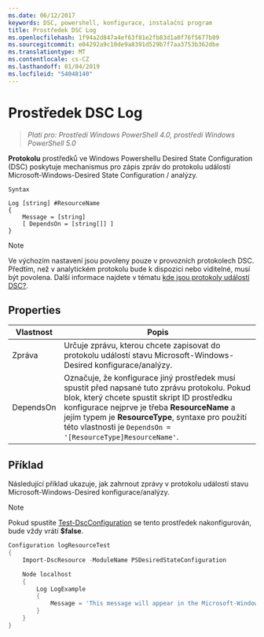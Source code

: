 ```yaml
---
ms.date: 06/12/2017
keywords: DSC, powershell, konfigurace, instalační program
title: Prostředek DSC Log
ms.openlocfilehash: 1f94a2d847a4ef63f81e2fb83d1a0f76f5677b09
ms.sourcegitcommit: e04292a9c10de9a8391d529b7f7aa3753b362dbe
ms.translationtype: MT
ms.contentlocale: cs-CZ
ms.lasthandoff: 01/04/2019
ms.locfileid: "54048140"
---
```

# <a name="dsc-log-resource"></a>Prostředek DSC Log

> _Platí pro: Prostředí Windows PowerShell 4.0, prostředí Windows PowerShell 5.0_

__Protokolu__ prostředků ve Windows Powershellu Desired State Configuration (DSC) poskytuje mechanismus pro zápis zpráv do protokolu událostí Microsoft-Windows-Desired State Configuration / analýzy.

```
Syntax

Log [string] #ResourceName
{
    Message = [string]
    [ DependsOn = [string[]] ]
}
```

> [!NOTE]
> Ve výchozím nastavení jsou povoleny pouze v provozních protokolech DSC. Předtím, než v analytickém protokolu bude k dispozici nebo viditelné, musí být povolena. Další informace najdete v tématu [kde jsou protokoly událostí DSC?](../../../troubleshooting/troubleshooting.md#where-are-dsc-event-logs).

## <a name="properties"></a>Properties

| Vlastnost | Popis |
| --- | --- |
| Zpráva| Určuje zprávu, kterou chcete zapisovat do protokolu událostí stavu Microsoft-Windows-Desired konfigurace/analýzy.|
| DependsOn | Označuje, že konfigurace jiný prostředek musí spustit před napsané tuto zprávu protokolu. Pokud blok, který chcete spustit skript ID prostředku konfigurace nejprve je třeba **ResourceName** a jejím typem je **ResourceType**, syntaxe pro použití této vlastnosti je `DependsOn = '[ResourceType]ResourceName'`.|

## <a name="example"></a>Příklad

Následující příklad ukazuje, jak zahrnout zprávy v protokolu událostí stavu Microsoft-Windows-Desired konfigurace/analýzy.

> [!NOTE]
> Pokud spustíte [Test-DscConfiguration](https://technet.microsoft.com/en-us/library/dn407382.aspx) se tento prostředek nakonfigurován, bude vždy vrátí **$false**.

```powershell
Configuration logResourceTest
{
    Import-DscResource -ModuleName PSDesiredStateConfiguration

    Node localhost
    {
        Log LogExample
        {
            Message = 'This message will appear in the Microsoft-Windows-Desired State Configuration/Analytic event log.'
        }
    }
}
```
